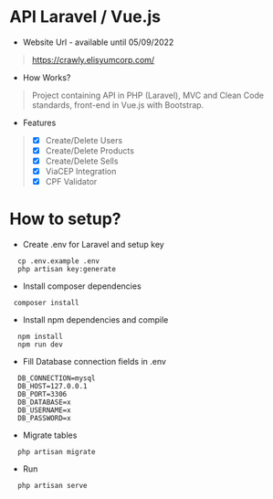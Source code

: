 # API Laravel / Vue.js

- Website Url - available until 05/09/2022
> https://crawly.elisyumcorp.com/

- How Works?
> Project containing API in PHP (Laravel), MVC and Clean Code standards, front-end in Vue.js with Bootstrap.

- Features
> - [x] Create/Delete Users
> - [x] Create/Delete Products
> - [x] Create/Delete Sells
> - [x] ViaCEP Integration
> - [x] CPF Validator


# How to setup?
- Create .env for Laravel and setup key
```shell
  cp .env.example .env
  php artisan key:generate
```
- Install composer dependencies
```shell
 composer install
```
- Install npm dependencies and compile
```shell
  npm install
  npm run dev
```
- Fill Database connection fields in .env

```env
  DB_CONNECTION=mysql
  DB_HOST=127.0.0.1
  DB_PORT=3306
  DB_DATABASE=x
  DB_USERNAME=x
  DB_PASSWORD=x
```

- Migrate tables

```env
  php artisan migrate
```

- Run

```env
  php artisan serve
```



